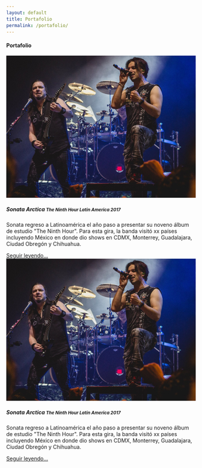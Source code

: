 ```yaml
---
layout: default
title: Portafolio
permalink: /portafolio/
---
```



<div class="py-5">
  <div class="container">
    <div class="px-5">
      <h4 class="sect-title">Portafolio</h4>
      <div class="row">
        <div class="col-sm-6">
          <div class="card">
            <a href="/portafolio/sonata">
              <img class="card-img-top" src="/assets/images/portafolio/sonata/thumb.png">
            </a>
            <div class="card-body">
              <h5 class="card-title">
                Sonata Arctica
                <small>The Ninth Hour Latin America 2017</small>
              </h5>
              <p class="card-text">
              Sonata regreso a Latinoamérica el año paso a presentar su noveno álbum de estudio "The Ninth Hour". Para esta gira, la banda visitó xx países incluyendo México en donde dio shows en CDMX, Monterrey, Guadalajara, Ciudad Obregón y Chihuahua.</p>
              <a href="/portafolio/sonata" class="btn btn-primary">Seguir leyendo...</a>
            </div>
          </div>
        </div>
        <div class="col-sm-6">
          <div class="card">
            <a href="/portafolio/sonata">
              <img class="card-img-top" src="/assets/images/portafolio/sonata/thumb.png">
            </a>
            <div class="card-body">
              <h5 class="card-title">
                Sonata Arctica
                <small>The Ninth Hour Latin America 2017</small>
              </h5>
              <p class="card-text">
              Sonata regreso a Latinoamérica el año paso a presentar su noveno álbum de estudio "The Ninth Hour". Para esta gira, la banda visitó xx países incluyendo México en donde dio shows en CDMX, Monterrey, Guadalajara, Ciudad Obregón y Chihuahua.</p>
              <a href="/portafolio/sonata" class="btn btn-primary">Seguir leyendo...</a>
            </div>
          </div>
        </div>
      </div>
    </div>
  </div>
</div>
